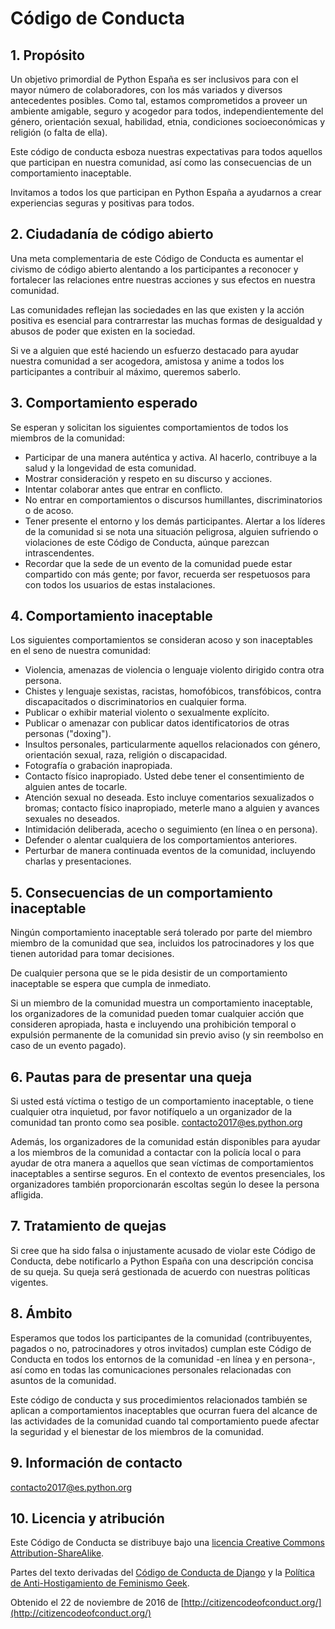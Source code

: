 # Código de Conducta

## 1. Propósito

Un objetivo primordial de Python España es ser inclusivos para con el mayor número de colaboradores, con los más variados y diversos antecedentes posibles. Como tal, estamos comprometidos a proveer un ambiente amigable, seguro y acogedor para todos, independientemente del género, orientación sexual, habilidad, etnia, condiciones socioeconómicas y religión (o falta de ella).

Este código de conducta esboza nuestras expectativas para todos aquellos que participan en nuestra comunidad, así como las consecuencias de un comportamiento inaceptable.

Invitamos a todos los que participan en Python España a ayudarnos a crear experiencias seguras y positivas para todos.

## 2. Ciudadanía de código abierto

Una meta complementaria de este Código de Conducta es aumentar el civismo de código abierto alentando a los participantes a reconocer y fortalecer las relaciones entre nuestras acciones y sus efectos en nuestra comunidad.

Las comunidades reflejan las sociedades en las que existen y la acción positiva es esencial para contrarrestar las muchas formas de desigualdad y abusos de poder que existen en la sociedad.

Si ve a alguien que esté haciendo un esfuerzo destacado para ayudar nuestra comunidad a ser acogedora, amistosa y anime a todos los participantes a contribuir al máximo, queremos saberlo.

## 3. Comportamiento esperado

Se esperan y solicitan los siguientes comportamientos de todos los miembros de la comunidad:

* Participar de una manera auténtica y activa. Al hacerlo, contribuye a la salud y la longevidad de esta comunidad.
* Mostrar consideración y respeto en su discurso y acciones.
* Intentar colaborar antes que entrar en conflicto.
* No entrar en comportamientos o discursos humillantes, discriminatorios o de acoso.
* Tener presente el entorno y los demás participantes. Alertar a los líderes de la comunidad si se nota una situación peligrosa, alguien sufriendo o violaciones de este Código de Conducta, aúnque parezcan intrascendentes.
* Recordar que la sede de un evento de la comunidad puede estar compartido con más gente; por favor, recuerda ser respetuosos para con todos los usuarios de estas instalaciones.

## 4. Comportamiento inaceptable

Los siguientes comportamientos se consideran acoso y son inaceptables en el seno de nuestra comunidad:

* Violencia, amenazas de violencia o lenguaje violento dirigido contra otra persona.
* Chistes y lenguaje sexistas, racistas, homofóbicos, transfóbicos, contra discapacitados o discriminatorios en cualquier forma.
* Publicar o exhibir material violento o sexualmente explícito.
* Publicar o amenazar con publicar datos identificatorios de otras personas ("doxing").
* Insultos personales, particularmente aquellos relacionados con género, orientación sexual, raza, religión o discapacidad.
* Fotografía o grabación inapropiada.
* Contacto físico inapropiado. Usted debe tener el consentimiento de alguien antes de tocarle.
* Atención sexual no deseada. Esto incluye comentarios sexualizados o bromas; contacto físico inapropiado, meterle mano a alguien y avances sexuales no deseados.
* Intimidación deliberada, acecho o seguimiento (en línea o en persona).
* Defender o alentar cualquiera de los comportamientos anteriores.
* Perturbar de manera continuada eventos de la comunidad, incluyendo charlas y presentaciones.

## 5. Consecuencias de un comportamiento inaceptable

Ningún comportamiento inaceptable será tolerado por parte del miembro miembro de la comunidad que sea, incluidos los patrocinadores y los que tienen autoridad para tomar decisiones.

De cualquier persona que se le pida desistir de un comportamiento inaceptable se espera que cumpla de inmediato.

Si un miembro de la comunidad muestra un comportamiento inaceptable, los organizadores de la comunidad pueden tomar cualquier acción que consideren apropiada, hasta e incluyendo una prohibición temporal o expulsión permanente de la comunidad sin previo aviso (y sin reembolso en caso de un evento pagado).

## 6. Pautas para de presentar una queja

Si usted está víctima o testigo de un comportamiento inaceptable, o tiene cualquier otra inquietud, por favor notifíquelo a un organizador de la comunidad tan pronto como sea posible. contacto2017@es.python.org

Además, los organizadores de la comunidad están disponibles para ayudar a los miembros de la comunidad a contactar con la policía local o para ayudar de otra manera a aquellos que sean víctimas de comportamientos inaceptables a sentirse seguros. En el contexto de eventos presenciales, los organizadores también proporcionarán escoltas según lo desee la persona afligida.

## 7. Tratamiento de quejas

Si cree que ha sido falsa o injustamente acusado de violar este Código de Conducta, debe notificarlo a Python España con una descripción concisa de su queja. Su queja será gestionada de acuerdo con nuestras políticas vigentes.

## 8. Ámbito

Esperamos que todos los participantes de la comunidad (contribuyentes, pagados o no, patrocinadores y otros invitados) cumplan este Código de Conducta en todos los entornos de la comunidad -en línea y en persona-, así como en todas las comunicaciones personales relacionadas con asuntos de la comunidad.

Este código de conducta y sus procedimientos relacionados también se aplican a comportamientos inaceptables que ocurran fuera del alcance de las actividades de la comunidad cuando tal comportamiento puede afectar la seguridad y el bienestar de los miembros de la comunidad.

## 9. Información de contacto

contacto2017@es.python.org

## 10. Licencia y atribución

Este Código de Conducta se distribuye bajo una [licencia Creative Commons Attribution-ShareAlike](http://creativecommons.org/licenses/by-sa/3.0/).

Partes del texto derivadas del [Código de Conducta de Django](https://www.djangoproject.com/conduct/) y la [Política de Anti-Hostigamiento de Feminismo Geek](http://geekfeminism.wikia.com/wiki/Conference_anti-harassment/Policy).

Obtenido el 22 de noviembre de 2016 de [http://citizencodeofconduct.org/](http://citizencodeofconduct.org/)
